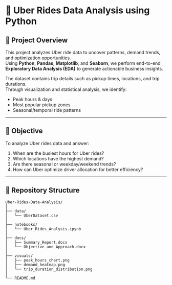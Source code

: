 # 🚗 Uber Rides Data Analysis using Python

## 📌 Project Overview
This project analyzes Uber ride data to uncover patterns, demand trends, and optimization opportunities.  
Using **Python**, **Pandas**, **Matplotlib**, and **Seaborn**, we perform end-to-end **Exploratory Data Analysis (EDA)** to generate actionable business insights.  

The dataset contains trip details such as pickup times, locations, and trip durations.  
Through visualization and statistical analysis, we identify:
- Peak hours & days
- Most popular pickup zones
- Seasonal/temporal ride patterns

---

## 🎯 Objective
To analyze Uber rides data and answer:
1. When are the busiest hours for Uber rides?
2. Which locations have the highest demand?
3. Are there seasonal or weekday/weekend trends?
4. How can Uber optimize driver allocation for better efficiency?

---

## 📂 Repository Structure
```plaintext
Uber-Rides-Data-Analysis/
│
├── data/
│   └── UberDataset.csv
│
├── notebooks/
│   └── Uber_Rides_Analysis.ipynb
│
├── docs/
│   ├── Summary_Report.docx
│   └── Objective_and_Approach.docx
│
├── visuals/
│   ├── peak_hours_chart.png
│   ├── demand_heatmap.png
│   └── trip_duration_distribution.png
│
└── README.md

